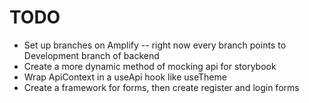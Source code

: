# TODO

- Set up branches on Amplify -- right now every branch points to Development branch of backend
- Create a more dynamic method of mocking api for storybook
- Wrap ApiContext in a useApi hook like useTheme
- Create a framework for forms, then create register and login forms
